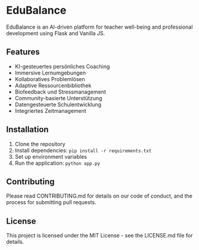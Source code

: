 # EduBalance

EduBalance is an AI-driven platform for teacher well-being and professional development using Flask and Vanilla JS.

## Features

- KI-gesteuertes persönliches Coaching
- Immersive Lernumgebungen
- Kollaboratives Problemlösen
- Adaptive Ressourcenbibliothek
- Biofeedback und Stressmanagement
- Community-basierte Unterstützung
- Datengesteuerte Schulentwicklung
- Integriertes Zeitmanagement

## Installation

1. Clone the repository
2. Install dependencies: `pip install -r requirements.txt`
3. Set up environment variables
4. Run the application: `python app.py`

## Contributing

Please read CONTRIBUTING.md for details on our code of conduct, and the process for submitting pull requests.

## License

This project is licensed under the MIT License - see the LICENSE.md file for details.
